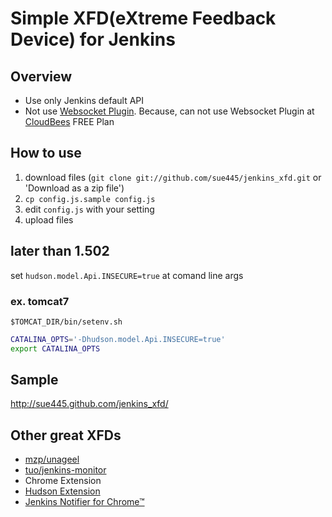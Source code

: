 # Simple XFD(eXtreme Feedback Device) for Jenkins
## Overview
* Use only Jenkins default API
 * Not use [Websocket Plugin](https://wiki.jenkins-ci.org/display/JENKINS/Websocket+Plugin). Because, can not use Websocket Plugin at [CloudBees](http://www.cloudbees.com/) FREE Plan

## How to use
1. download files (`git clone git://github.com/sue445/jenkins_xfd.git` or 'Download as a zip file')
2. `cp config.js.sample config.js`
3. edit `config.js` with your setting
4. upload files

## later than 1.502
set `hudson.model.Api.INSECURE=true` at comand line args

### ex. tomcat7
`$TOMCAT_DIR/bin/setenv.sh`

```bash
CATALINA_OPTS='-Dhudson.model.Api.INSECURE=true'
export CATALINA_OPTS
```

## Sample
http://sue445.github.com/jenkins_xfd/

## Other great XFDs
* [mzp/unageel](https://github.com/mzp/unageel/blob/master/xfd.html)
* [tuo/jenkins-monitor](https://github.com/tuo/jenkins-monitor)
* Chrome Extension
 * [Hudson Extension](https://chrome.google.com/webstore/detail/hudson-extension/hfncndbfmjmafoodaigpoicpbdfhhgdo)
 * [Jenkins Notifier for Chrome™](https://chrome.google.com/webstore/detail/jenkins-notifier-for-chro/mnjbjjllbclkpnebaddhkoonjelmiekm)
